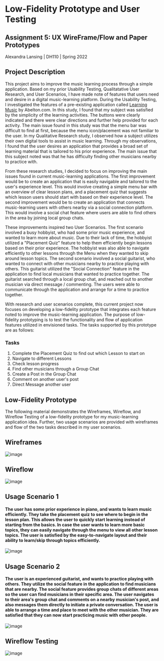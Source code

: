 # Low-Fidelity Prototype and User Testing

## Assignment 5: UX WireFrame/Flow and Paper Prototypes
Alexandra Lansing | DH110 | Spring 2022

## Project Description
This project aims to improve the music learning process through a simple application. Based on my prior Usability Testing, Qualitatative User Research, and User Scenarios, I have made note of features that users need and desire in a digital music-learning platform. During the Usability Testing, I investigated the features of a pre-existing application called [Learning Music](https://learningmusic.ableton.com/) by Abelton.com. In this study, I found that my subject was satisfied by the simplicity of the learning activities. The buttons were clearly indicated and there were clear directions and further help provided for each activity. The main issue found in this study was that the menu bar was difficult to find at first, because the menu icon/placement was not familiar to the user. In my Qualitative Research study, I observed how a subject utilizes their own digital tools to assist in music learning. Through my observations, I found that the user desires an application that provides a broad set of learning material that is tailored to his prior experience. The main issue that this subject noted was that he has difficulty finding other musicians nearby to practice with.

From these research studies, I decided to focus on improving the main issues found in current music-learning applications. The first improvement would be to create an application that is easily navigable and tailored to the user's experience level. This would involve creating a simple menu bar with an overview of clear lesson plans, and a placement quiz that suggests which lesson users should start with based on their experience level. The second improvement would be to create an application that connects music-learning users with others nearby via a social connection platform. This would involve a social chat feature where users are able to find others in the area by joining local group chats.

These improvements inspired two User Scenarios. The first scenario involved a busy hobbyist, who had some prior music experience, and wanted to learn more about music. Due to their lack of time, the hobbyist utilized a "Placement Quiz" feature to help them efficiently begin lessons based on their prior experience. The hobbyist was also able to navigate efficiently to other lessons through the Menu when they wanted to skip around lesson topics. The second scenario involved a social guitarist, who wanted to connect with other musicians nearby to practice playing with others. This guitarist utilized the "Social Connection" feature in the application to find local musicians that wanted to practice together. The guitarist searched through a local group chat, and reached out to another musician via direct message / commenting. The users were able to communicate through the application and arrange for a time to practice together.

With research and user scenarios complete, this current project now focuses on developing a low-fidelity prototype that integrates each feature noted to improve the music-learning application. The purpose of low-fidelity prototyping is to test the functionality and flow of application features utilized in envisioned tasks. The tasks supported by this prototype are as follows:

### Tasks
1. Complete the Placement Quiz to find out which Lesson to start on
2. Navigate to different Lessons
3. Check lesson progress
4. Find other musicians through a Group Chat
5. Create a Post in the Group Chat
6. Comment on another user's post
7. Direct Message another user

## Low-Fidelity Prototype
The following material demonstrates the Wireframes, Wireflow, and Wireflow Testing of a low-fidelity prototype for my music-learning application idea. Further, two usage scenarios are provided with wireframes and flow of the two tasks described in my user scenarios.

## Wireframes
![image](https://user-images.githubusercontent.com/61765607/167270268-b05fe1e3-b961-40c9-a925-2e3086f6dae7.png)

## Wireflow
![image](https://user-images.githubusercontent.com/61765607/167272022-a0334d55-c001-40a7-b69f-48063912e1d1.png)

## Usage Scenario 1
#### The user has some prior experience in piano, and wants to learn music efficiently. They take the placement quiz to see where to begin in the lesson plan. This allows the user to quickly start learning instead of starting from the basics. In case the user wants to learn more basic topics, they can easily navigate through the menu to view all other lesson topics. The user is satisfied by the easy-to-navigate layout and their ability to learn/skip through topics efficiently.
![image](https://user-images.githubusercontent.com/61765607/167271866-d4eb28d2-04a9-408d-bd6d-4b49884e6268.png)

## Usage Scenario 2
#### The user is an experienced guitarist, and wants to practice playing with others. They utilize the social feature in the application to find musicians that are nearby. The social feature provides group chats of different areas so the user can find musicians in their specific area. The user navigates to their area's group chat and comments on a nearby musician's post, and also messages them directly to initiate a private conversation. The user is able to arrange a time and place to meet with the other musician. They are satisfied that they can now start practicing music with other people.
![image](https://user-images.githubusercontent.com/61765607/167271846-85051d8a-69a5-48df-a1fe-d2cd210797b1.png)

## Wireflow Testing
![image](https://user-images.githubusercontent.com/61765607/167275019-a9d9168a-3a06-467b-8012-c4f7b757f6b1.png)
